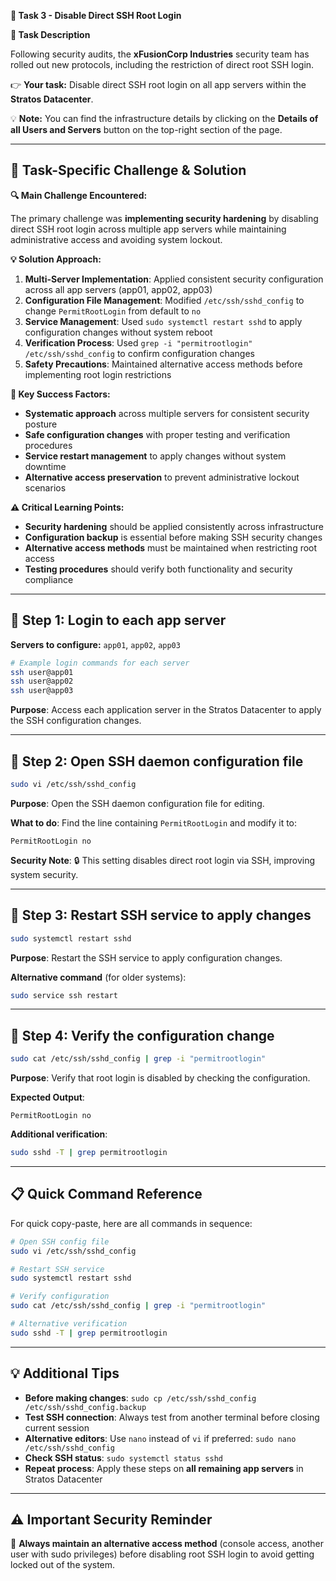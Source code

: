 **🌟 Task 3 - Disable Direct SSH Root Login**

**📌 Task Description**

Following security audits, the **xFusionCorp Industries** security team has rolled out new protocols, including the restriction of direct root SSH login.

👉 **Your task:** Disable direct SSH root login on all app servers within the **Stratos Datacenter**.

💡 **Note:** You can find the infrastructure details by clicking on the **Details of all Users and Servers** button on the top-right section of the page.

---

## 🚨 Task-Specific Challenge & Solution

**🔍 Main Challenge Encountered:**

The primary challenge was **implementing security hardening** by disabling direct SSH root login across multiple app servers while maintaining administrative access and avoiding system lockout.

**💡 Solution Approach:**

1. **Multi-Server Implementation**: Applied consistent security configuration across all app servers (app01, app02, app03)
2. **Configuration File Management**: Modified `/etc/ssh/sshd_config` to change `PermitRootLogin` from default to `no`
3. **Service Management**: Used `sudo systemctl restart sshd` to apply configuration changes without system reboot
4. **Verification Process**: Used `grep -i "permitrootlogin" /etc/ssh/sshd_config` to confirm configuration changes
5. **Safety Precautions**: Maintained alternative access methods before implementing root login restrictions

**🎯 Key Success Factors:**
- **Systematic approach** across multiple servers for consistent security posture
- **Safe configuration changes** with proper testing and verification procedures
- **Service restart management** to apply changes without system downtime
- **Alternative access preservation** to prevent administrative lockout scenarios

**⚠️ Critical Learning Points:**
- **Security hardening** should be applied consistently across infrastructure
- **Configuration backup** is essential before making SSH security changes
- **Alternative access methods** must be maintained when restricting root access
- **Testing procedures** should verify both functionality and security compliance

---

## 🔹 Step 1: Login to each app server

**Servers to configure:** `app01`, `app02`, `app03`

```bash
# Example login commands for each server
ssh user@app01
ssh user@app02  
ssh user@app03
```

**Purpose**: Access each application server in the Stratos Datacenter to apply the SSH configuration changes.

---

## 🔹 Step 2: Open SSH daemon configuration file

```bash
sudo vi /etc/ssh/sshd_config
```

**Purpose**: Open the SSH daemon configuration file for editing.

**What to do**: Find the line containing `PermitRootLogin` and modify it to:
```
PermitRootLogin no
```

**Security Note**: 🔒 This setting disables direct root login via SSH, improving system security.

---

## 🔹 Step 3: Restart SSH service to apply changes

```bash
sudo systemctl restart sshd
```

**Purpose**: Restart the SSH service to apply configuration changes.

**Alternative command** (for older systems):
```bash
sudo service ssh restart
```

---

## 🔹 Step 4: Verify the configuration change

```bash
sudo cat /etc/ssh/sshd_config | grep -i "permitrootlogin"
```

**Purpose**: Verify that root login is disabled by checking the configuration.

**Expected Output**:
```
PermitRootLogin no
```

**Additional verification**:
```bash
sudo sshd -T | grep permitrootlogin
```

---

## 📋 Quick Command Reference

For quick copy-paste, here are all commands in sequence:

```bash
# Open SSH config file
sudo vi /etc/ssh/sshd_config

# Restart SSH service
sudo systemctl restart sshd

# Verify configuration
sudo cat /etc/ssh/sshd_config | grep -i "permitrootlogin"

# Alternative verification
sudo sshd -T | grep permitrootlogin
```

---

## 💡 Additional Tips

- **Before making changes**: `sudo cp /etc/ssh/sshd_config /etc/ssh/sshd_config.backup`
- **Test SSH connection**: Always test from another terminal before closing current session
- **Alternative editors**: Use `nano` instead of `vi` if preferred: `sudo nano /etc/ssh/sshd_config`
- **Check SSH status**: `sudo systemctl status sshd`
- **Repeat process**: Apply these steps on **all remaining app servers** in Stratos Datacenter

---

## ⚠️ Important Security Reminder

🔐 **Always maintain an alternative access method** (console access, another user with sudo privileges) before disabling root SSH login to avoid getting locked out of the system.